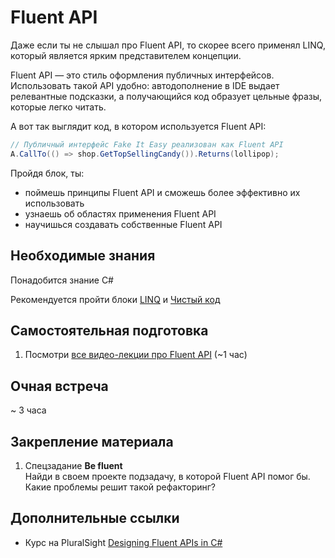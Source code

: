 # Fluent API

Даже если ты не слышал про Fluent API, то скорее всего применял LINQ, который является ярким представителем концепции.

Fluent API — это стиль оформления публичных интерфейсов. Использовать такой API удобно: автодополнение в IDE выдает релевантные подсказки, а получающийся код образует цельные фразы, которые легко читать.

А вот так выглядит код, в котором используется Fluent API:
``` cs
// Публичный интерфейс Fake It Easy реализован как Fluent API
A.CallTo(() => shop.GetTopSellingCandy()).Returns(lollipop);
```

Пройдя блок, ты:

- поймешь принципы Fluent API и сможешь более эффективно их использовать
- узнаешь об областях применения Fluent API
- научишься создавать собственные Fluent API


## Необходимые знания

Понадобится знание C#

Рекомендуется пройти блоки [LINQ](https://github.com/kontur-csharper/linq) и [Чистый код](https://github.com/kontur-csharper/clean-code)


## Самостоятельная подготовка

1. Посмотри [все видео-лекции про Fluent API](https://ulearn.azurewebsites.net/Course/cs2/Fluent_API_f317d52a-3a74-4138-98bf-565a5d593465) (~1 час)


## Очная встреча

~ 3 часа


## Закрепление материала

1. Спецзадание __Be fluent__  
Найди в своем проекте подзадачу, в которой Fluent API помог бы. Какие проблемы решит такой рефакторинг? 


## Дополнительные ссылки

* Курс на PluralSight [Designing Fluent APIs in C#](https://app.pluralsight.com/library/courses/designing-fluent-apis-c-sharp/table-of-contents)
